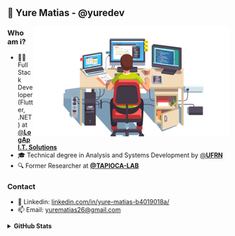 ## 👤 Yure Matias - @yuredev

<img align="right" src="coder.png" height="250" />

### **Who am i?**
 
- 👨‍💻 Full Stack Developer (Flutter, .NET) at [@**LogAp I.T. Solutions**](https://logap.com.br/en/)
- 🎓 Technical degree in Analysis and Systems Development by [@**UFRN**](https://www.ufrn.br/en)
- 🔍 Former Researcher at [**@TAPIOCA-LAB**](https://tapioca.eaj.ufrn.br/?page_id=50&lang=en)

### **Contact**

- 💼 Linkedin: [linkedin.com/in/yure-matias-b4019018a/](https://www.linkedin.com/in/yure-matias-b4019018a/)
- 📫 Email: [yurematias26@gmail.com](mailto:yurematias26@gmail.com)

<details>
  <summary><strong>GitHub Stats<strong/></summary>

  <img align="left" alt="GitHub top languages" src="https://github-readme-stats.vercel.app/api/top-langs/?username=yuredev&hide=html,css&langs_count=8&layout=compact&theme=tokyonight&hide_border=true&bg_color=0d1117&text_color=fff&title_color=58a6ff&icon_color=58a6ff" />

</details>
